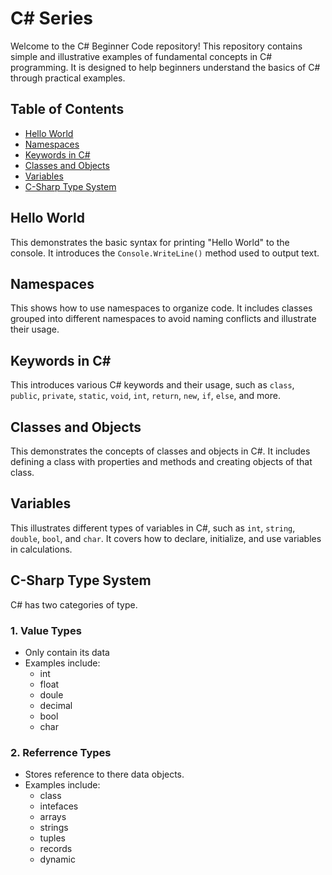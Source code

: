 # C# Series

Welcome to the C# Beginner Code repository! This repository contains simple and illustrative examples of fundamental concepts in C# programming. It is designed to help beginners understand the basics of C# through practical examples.

## Table of Contents

- [Hello World](#hello-world)
- [Namespaces](#namespaces)
- [Keywords in C#](#keywords-in-c)
- [Classes and Objects](#classes-and-objects)
- [Variables](#variables)
- [C-Sharp Type System](#C-Sharp-Type-System)

## Hello World

This demonstrates the basic syntax for printing "Hello World" to the console. It introduces the `Console.WriteLine()` method used to output text.

## Namespaces

This shows how to use namespaces to organize code. It includes classes grouped into different namespaces to avoid naming conflicts and illustrate their usage.

## Keywords in C#

This introduces various C# keywords and their usage, such as `class`, `public`, `private`, `static`, `void`, `int`, `return`, `new`, `if`, `else`, and more.

## Classes and Objects

This demonstrates the concepts of classes and objects in C#. It includes defining a class with properties and methods and creating objects of that class.

## Variables

This illustrates different types of variables in C#, such as `int`, `string`, `double`, `bool`, and `char`. It covers how to declare, initialize, and use variables in calculations.

## C-Sharp Type System

C# has two categories of type.

### 1. Value Types
- Only contain its data
- Examples include: 
    - int
    - float
    - doule
    - decimal
    - bool
    - char


### 2. Referrence Types
- Stores reference to there data objects.
- Examples include:
    - class
    - intefaces
    - arrays
    - strings
    - tuples
    - records
    - dynamic
